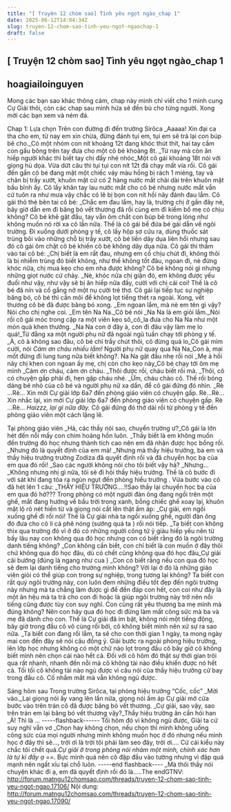 ```yaml
---
title: "[ Truyện 12 chòm sao] Tình yêu ngọt ngào_chap 1"
date: 2025-06-12T14:04:34Z
slug: truyen-12-chom-sao-tinh-yeu-ngot-ngaochap-1
draft: false
---
```


## [ Truyện 12 chòm sao] Tình yêu ngọt ngào_chap 1

## hoagiailoinguyen

Mong các bạn sao khác thông cảm, chap này mình chỉ viết cho 1 mình cung Cự Giải thôi, còn các chap sau mình hứa sẽ đền bù cho từng người. Xong mời các bạn xem và ném đá.
 
Chap 1: Lựa chọn
Trên con đường đi đến trường Sirôca
_Aaaaa! Xin đại ca tha cho em, từ nay em xin chừa, đừng đánh tụi em, tụi em sẽ trả lại con búp bê cho._Có một nhóm con nít khoảng 12t đang khóc thút thít, hai tay cầm con gấu bông trên tay đưa cho một cô bé khoảng 8t.
_Từ nay mà còn ăn hiếp người khác thì biết tay chị đấy nhé nhóc_Một cô gái khoảng 18t nói với giọng hù dọa. Vừa dứt câu thì tụi tụi con nít 12t đã chạy mất vía rồi.
Cô gái đến gần cô bé đang mặt một chiếc váy màu hồng bị rách 1 miéng, tay và chân bị trầy xướt, khuôn mặt cứ có 2 hàng nước mắt chải dài trên khuôn mặt bầu bĩnh ấy. Cô lấy khăn tay lau nước mắt cho cô bé nhưng nước mắt vẫn cứ tuôn ra như mưa vậy chắc có lẽ bị bọn con nít hồi nãy đánh đau lắm. Cô gái thỏ thẻ bên tai cô bé:
_Chắc em đau lắm, hay là, trường chị ở gần đây nè, bây giờ dẫn em đi băng bó vết thương đã rồi cùng em đi kiếm bố mẹ có chịu không?
Cô bé khẽ gật đầu, tay vẫn ôm chắt con búp bê trong lòng như không muốn nó rời xa cô lần nữa. Thế là cô gái bế đứa bé gái dẫn về ngôi trường. Đi xuống dưới phòng y tế, cô lấy hộp sơ cứu ra, dùng thuốc sát trùng bôi vào những chỗ bị trầy xướt, cô bé liền dãy dụa liên hồi nhưng sau đó cô gái ôm chặt cô bé khiến cô bé không dãy dụa nữa. Cô gái thì thầm vào tai cô bé:
_Chị biết là em rất đau, nhưng em cố chịu chút đi, không thôi là bị nhiễm trùng đó biết không, như thế không tốt đâu, ngoan đi, nè đừng khóc nữa, chị mua kẹo cho em nha được không?
Cô bé không nói gì nhưng những giọt nước cứ chảy.
_Nè, khóc nữa chị giận đó, em không được yếu đuối như vậy, như vậy sẽ bị ăn hiếp nữa đấy, cười với chị cái coi!
Thế là cô bé đã nín và cố gắng nở một nụ cười trẻ thơ. Cô gái lại tiếp tục sự nghiệp băng bó, cô bé thì cắn môi để không lọt tiếng thét ra ngoài. Xong, vết thương cô bé đã được băng bó xong.
_Em ngoan lắm, mà nè em tên gì vậy? Nói cho chị nghe coi.
_Em tên Na Na._Cô bé nói
_Na Na là em giỏi lắm._Nói rồi cô gái móc trong cặp ra một viên kẹo sô_cô_la đưa cho Na Na như một món quà khen thưởng.
_Na Na con ở đây à, con đi đâu vậy làm mẹ lo quá!_Từ đằng xa một người phụ nữ đã ngoài ngũ tuần chạy tới phòng y tế.
_À, cô à không sao đâu, cô bé chỉ trầy chút thôi, cô đừng quá lo_Cô gái mỉm cười, nói
_Cám ơn cháu nhiều lắm!_ Người phụ nữ quay qua Na Na_Con à, mai mốt đừng đi lung tung nữa biết không?.
Na Na gật đầu nhẹ rồi nói
_Mẹ à hồi nãy chị khen con ngoan ấy mẹ, chị còn cho kẹo này_Cô bé chạy tới ôm mẹ mình
_Cám ơn cháu, cảm ơn cháu.
_Thôi được rồi, cháu biết rồi mà.
_Thôi, cô có chuyện gấp phải đi, hẹn gặp cháu nhé.
_Ừm, cháu chào cô.
Thế rồi bóng dáng bé nhỏ của cô bé và người phụ nữ xa dần, để cô gái đứng đó nhìn.
_Rè …Rè… Xin mời Cự giải lớp 6a7 đến phòng giáo viên có chuyện gấp. Rè…Rè… Xin nhắc lại, xin mời Cự giải lớp 6a7 đến phòng giáo viên có chuyện gấp. Rè …Rè…
_Haizzz, lại gì nữa đây._ Cô gái đứng đó thở dài rồi từ phòng y tế đến phòng giáo viên một cách lặng lẽ.
 
Tại phòng giáo viên
_Hả, các thầy nói sao, chuyển trường ư?_Cô gái la lớn hét đến nỗi mấy con chim hoảng hồn luôn.
_Thầy biết là em không muốn đến trường đó học nhưng thành tích cao nên em đã nhận được học bổng rồi.
_Nhưng đó là quyết định của em mà!
_Nhưng mà thầy hiệu trưởng, ba em và thầy hiệu trưởng trường Zodiza đã quyết định rồi và đã chuyển học bạ của em qua đó rồi!
_Sao các người không nói cho tôi biết vậy hả?
_Nhưng…
_Không nhưng nhị gì nữa, tôi sẽ đi hỏi thầy hiệu trưởng.
Thế là cô bước đi với sát khí đang tỏa ra ngùn ngụt đến phòng hiểu trưởng . Vừa bước vào cô đã hét lên 1 câu:
_THẦY HIỆU TRƯỞNG….!!Sao thầy lại chuyển học bạ của em qua đó hở???
Trong phòng có một người đàn ông đang ngồi trên một ghế, mắt đang hướng về bầu trời trong xanh, bỗng chiếc ghế xoay lại, khuôn mặt lộ rõ nét hiền từ và giọng nói cất lên thật ấm áp:
_Cự giải, em ngồi xuống ghế đi rồi nói!
Thế là Cự giải nhà ta ngồi xuống ghế, người đàn ông đó đưa cho cô li cà phê nóng (sướng quá ta ) rồi nói tiếp.
_Ta biết con không thix qua trường đó vì ở đó có những người công tử ỷ giàu hiếp yếu nên từ bấy lâu nay con không qua đó học nhưng con có biết rằng đó là ngôi trường danh tiếng không?
_Con không cần biết, con chỉ biết là con muốn ở đây thôi chứ không qua đó học đâu, dù có chết cũng không qua đó học đâu_Cự giải cãi bướng (đúng là ngang như cua )
_Con có biết rằng nếu con qua đó học sẽ đem lại danh tiếng cho trường mình không? Với lại ở đó là những giáo viên giỏi có thể giúp con trong sự nghiệp, trong tương lại không? Ta biết con rất quý ngôi trường này, con luôn đem những điều tốt đẹp đến ngôi trường này nhưng mà ta chẳng làm được gì để đền đáp con hết, con coi như đây là một ân hệu mà ta trả cho con đi hoặc là giúp ngôi trường này trở nên nổi tiếng cũng được tùy con suy nghĩ. Con cũng rất yêu thương ba mẹ mình mà đúng không? Nên con hãy qua đó học đi đừng làm mất công sức mà ba và mẹ đã dành cho con.
Thế là Cự giải đã im bặt, không nói một tiếng động, bây giờ trong đầu cô vô cùng rối bời, cô không biết mình nên xử sự ra sao nữa.
_Ta biết con đang rối lắm, ta sẽ cho con thời gian 1 ngày, ta mong ngày mai con đến đây sẽ nói câu đồng ý.
Giải bước ra ngoài phòng hiệu trưởng, lên lớp học nhưng không có một chữ nào lọt trong đầu cô bây giờ cô không biết mình nên chọn cái nào hết cả. Đối với cô hôm đó thật sự thời gian trôi qua rất nhanh, nhanh đến nỗi mà cô không tài nào điều khiển được nó hết cả. Tối tối cô không tài nào ngủ được vì câu nói của thầy hiệu trưởng cứ bay trong đầu cô. Cố nhắm mắt mà vẫn không ngủ được.
 
Sáng hôm sau
Trong trường Sirôca, tại phòng hiệu trưởng
“Cốc, cốc”
_Mời vào._Lại giọng nói ấy vang lên lần nữa, giọng nói ấm áp
Cự giải mở cửa bước vào trên trán cô đã được băng bó vết thương.
_Cự giải, sao vậy, sao trên trán em lại băng bó vết thương vậy?_Thầy hiệu trưởng ân cần hỏi han
_À! Thì là …
-----flashback------
Tối hôm đó vì không ngủ được, Giải ta cứ suy nghĩ vẫn vơ
_Chọn hay không chọn, nếu chọn thì mình không uổng công sức của mọi người nhưng mình không muốn học ở đó nhưng nếu mình học ở đây thì sẽ…, trời ơi là trời tôi phải làm seo đây, trời ơi…. Cứ cái kiểu này chắc tôi chết quá._Cự giải ở trong phòng nói nhảm một mình, chính xác hơn là tự kỉ đấy ạ =_=. Bực mình quá nên cô đập đầu vào tường nhưng vì đập quá mạnh nên ngất xỉu tại chỗ luôn.
-----end flashback----
_Mà thôi thầy nói chuyện khác đi ạ, em đã quyết định rồi đó là…..The endGTNV: http://forum.matngu12chomsao.com/threads/truyen-12-chom-sao-tinh-yeu-ngot-ngao.17106/
Nội dung: http://forum.matngu12chomsao.com/threads/truyen-12-chom-sao-tinh-yeu-ngot-ngao.17090/